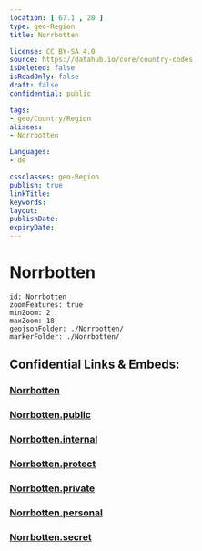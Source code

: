 ```yaml
---
location: [ 67.1 , 20 ] 
type: geo-Region
title: Norrbotten

license: CC BY-SA 4.0
source: https://datahub.io/core/country-codes
isDeleted: false
isReadOnly: false
draft: false
confidential: public

tags:
- geo/Country/Region
aliases:
- Norrbotten

Languages:
- de

cssclasses: geo-Region
publish: true
linkTitle: 
keywords: 
layout: 
publishDate: 
expiryDate: 
---
```


# Norrbotten

```leaflet
id: Norrbotten
zoomFeatures: true 
minZoom: 2 
maxZoom: 18
geojsonFolder: ./Norrbotten/
markerFolder: ./Norrbotten/
```


## Confidential Links & Embeds: 

### [Norrbotten](/_Standards/Earth/Continent/Europe/Europe~North/Sweden/Provinces~Sweden/Norrbotten.md) 

### [Norrbotten.public](/_public/Earth/Continent/Europe/Europe~North/Sweden/Provinces~Sweden/Norrbotten.public.md) 

### [Norrbotten.internal](/_internal/Earth/Continent/Europe/Europe~North/Sweden/Provinces~Sweden/Norrbotten.internal.md) 

### [Norrbotten.protect](/_protect/Earth/Continent/Europe/Europe~North/Sweden/Provinces~Sweden/Norrbotten.protect.md) 

### [Norrbotten.private](/_private/Earth/Continent/Europe/Europe~North/Sweden/Provinces~Sweden/Norrbotten.private.md) 

### [Norrbotten.personal](/_personal/Earth/Continent/Europe/Europe~North/Sweden/Provinces~Sweden/Norrbotten.personal.md) 

### [Norrbotten.secret](/_secret/Earth/Continent/Europe/Europe~North/Sweden/Provinces~Sweden/Norrbotten.secret.md)


